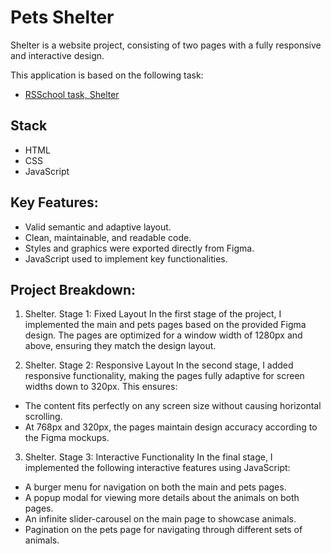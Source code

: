 # Pets Shelter

Shelter is a website project, consisting of two pages with a fully responsive and interactive design.

This application is based on the following task:

- [RSSchool task, Shelter](https://github.com/rolling-scopes-school/tasks/blob/master/tasks/shelter/shelter.md)

## Stack
 - HTML
 - CSS
 - JavaScript

## Key Features:
 - Valid semantic and adaptive layout.
 - Clean, maintainable, and readable code.
 - Styles and graphics were exported directly from Figma.
 - JavaScript used to implement key functionalities.

## Project Breakdown:

1. Shelter. Stage 1: Fixed Layout
In the first stage of the project, I implemented the main and pets pages based on the provided Figma design. The pages are optimized for a window width of 1280px and above, ensuring they match the design layout.

2. Shelter. Stage 2: Responsive Layout
In the second stage, I added responsive functionality, making the pages fully adaptive for screen widths down to 320px. This ensures:

 - The content fits perfectly on any screen size without causing horizontal scrolling.
 - At 768px and 320px, the pages maintain design accuracy according to the Figma mockups.

3. Shelter. Stage 3: Interactive Functionality
In the final stage, I implemented the following interactive features using JavaScript:

 - A burger menu for navigation on both the main and pets pages.
 - A popup modal for viewing more details about the animals on both pages.
 - An infinite slider-carousel on the main page to showcase animals.
 - Pagination on the pets page for navigating through different sets of animals.
